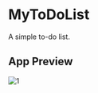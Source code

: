 # MyToDoList

A simple to-do list.

## App Preview
![1](https://github.com/ldizon8/iOS-Development/blob/master/Movie%20Search/Movie%20Search/1.png)

